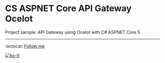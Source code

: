 # CS ASPNET Core API Gateway Ocelot

Project sample: API Gateway using Ocelot with C# ASPNET Core 5

---

:octocat: [Follow me](https://github.com/FernandoCalmet)

[![ko-fi](https://www.ko-fi.com/img/githubbutton_sm.svg)](https://ko-fi.com/T6T41JKMI)